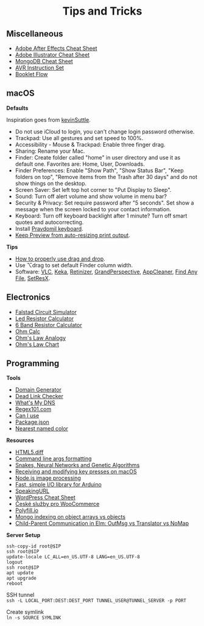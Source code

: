<div align="center">

# Tips and Tricks

</div>

## Miscellaneous

- [Adobe After Effects Cheat Sheet](res/ae/ae.pdf)
- [Adobe Illustrator Cheat Sheet](res/ai/ai.pdf)
- [MongoDB Cheat Sheet](res/mongo.md)
- [AVR Instruction Set](res/avr.md)
- [Booklet Flow](res/bookletflow.png)

## macOS

**Defaults**

Inspiration goes from [kevinSuttle](https://github.com/kevinSuttle/OSXDefaults/blob/master/.osx).

- Do not use iCloud to login, you can't change login password otherwise.
- Trackpad: Use all gestures and set speed to 100%.
- Accessibility - Mouse & Trackpad: Enable three finger drag.
- Sharing: Rename your Mac.
- Finder: Create folder called "home" in user directory and use it as default one. Favorites are: Home, User, Downloads.
- Finder Preferences: Enable "Show Path", "Show Status Bar", "Keep folders on top", "Remove items from the Trash after 30 days" and do not show things on the desktop.
- Screen Saver: Set left top hot corner to "Put Display to Sleep".
- Sound: Turn off alert volume and show volume in menu bar?
- Security & Privacy: Set require password after "5 seconds". Set show a message when the screen locked to your contact information.
- Keyboard: Turn off keyboard backlight after 1 minute? Turn off smart quotes and autocorrecting.
- Install [Pravdomil keyboard](https://github.com/pravdomil/keyboard#readme).
- [Keep Preview from auto-resizing print output](https://apple.stackexchange.com/questions/2931/keep-preview-from-autoresizing-print-output).

**Tips**

- [How to properly use drag and drop](http://apple.stackexchange.com/questions/42429/how-to-properly-use-drag-and-drop-with-macbook-pro-on-os-x-10-7).
- Use ⌥drag to set default Finder column width.
- Software:
  [VLC](http://www.videolan.org/vlc/download-macosx.html),
  [Keka](http://www.kekaosx.com/en/),
  [Retinizer](http://retinizer.mikelpr.com/),
  [GrandPerspective](http://sourceforge.net/projects/grandperspectiv/files/latest/download),
  [AppCleaner](http://www.freemacsoft.net/appcleaner/),
  [Find Any File](http://apps.tempel.org/FindAnyFile/),
  [SetResX](https://www.sendspace.com/file/mef6sk).

## Electronics

- [Falstad Circuit Simulator](http://www.falstad.com/circuit/)
- [Led Resistor Calculator](http://www.hebeiltd.com.cn/?p=zz.led.resistor.calculator)
- [6 Band Resistor Calculator](https://www.eeweb.com/toolbox/6-band-resistor-calculator/)
- [Ohm Calc](http://www.elektro-energetika.cz/calculations/ohm_zak.php)
- [Ohm's Law Analogy](http://dc226.4shared.com/img/p8u2UKlcce/s24/147267bf278/ohms-law-illustrated)
- [Ohm's Law Chart](https://cdn.shopify.com/s/files/1/0792/1843/files/misthub-ohms-law-chart1.png)

## Programming

**Tools**

- [Domain Generator](https://www.dotomator.com/web20.html)
- [Dead Link Checker](http://www.deadlinkchecker.com/)
- [What's My DNS](https://www.whatsmydns.net)
- [Regex101.com](https://www.regex101.com)
- [Can I use](http://caniuse.com/)
- [Package.json](http://browsenpm.org/package.json)
- [Nearest named color](http://www.yellowbearjourneys.com/color_themes/color_closest.html)

**Resources**

- [HTML5.diff](https://www.w3.org/TR/html5-diff/)
- [Command line args formatting](http://docopt.org/)
- [Snakes, Neural Networks and Genetic Algorithms](https://www.youtube.com/watch?v=BBLJFYr7zB8)
- [Receiving and modifying key presses on macOS](http://osxbook.com/book/bonus/chapter2/alterkeys/)
- [Node.js image processing](https://github.com/lovell/sharp)
- [Fast, simple I/O library for Arduino](https://github.com/mmarchetti/DirectIO)
- [SpeakingURL](https://github.com/pid/speakingurl)
- [WordPress Cheat Sheet](https://www.rarst.net/images/query_functions.png)
- [České služby pro WooCommerce](https://github.com/pavelevap/ceske-sluzby)
- [Polyfill.io](https://polyfill.io/v2/docs)
- [Mongo indexing on object arrays vs objects](https://stackoverflow.com/questions/9589856/mongo-indexing-on-object-arrays-vs-objects)
- [Child-Parent Communication in Elm: OutMsg vs Translator vs NoMap](https://medium.com/@_rchaves_/child-parent-communication-in-elm-outmsg-vs-translator-vs-nomap-patterns-f51b2a25ecb1)

**Server Setup**

```
ssh‑copy‑id root@$IP
ssh root@$IP
update‑locale LC_ALL=en_US.UTF‑8 LANG=en_US.UTF‑8
logout
ssh root@$IP
apt update
apt upgrade
reboot
```

SSH tunnel  
`ssh -L LOCAL_PORT:DEST:DEST_PORT TUNNEL_USER@TUNNEL_SERVER -p PORT`

Create symlink  
`ln -s SOURCE SYMLINK`
